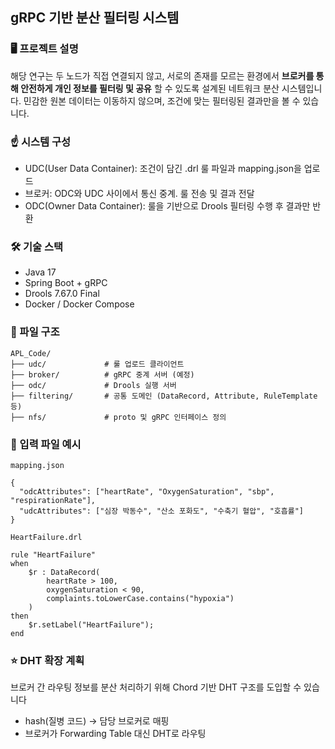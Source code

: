 ## gRPC 기반 분산 필터링 시스템

### 🖥️ 프로젝트 설명
해당 연구는 두 노드가 직접 연결되지 않고, 서로의 존재를 모르는 환경에서 **브로커를 통해 안전하게 개인 정보를 필터링 및 공유** 할 수 있도록 설계된 네트워크 분산 시스템입니다. 민감한 원본 데이터는 이동하지 않으며, 조건에 맞는 필터링된 결과만을 볼 수 있습니다.

### ☝️ 시스템 구성
- UDC(User Data Container): 조건이 담긴 .drl 룰 파일과 mapping.json을 업로드
- 브로커: ODC와 UDC 사이에서 통신 중계. 룰 전송 및 결과 전달
- ODC(Owner Data Container): 룰을 기반으로 Drools 필터링 수행 후 결과만 반환

### 🛠 기술 스택
- Java 17
- Spring Boot + gRPC
- Drools 7.67.0 Final
- Docker / Docker Compose

### 📁 파일 구조
```
APL_Code/
├── udc/             # 룰 업로드 클라이언트
├── broker/          # gRPC 중계 서버 (예정)
├── odc/             # Drools 실행 서버
├── filtering/       # 공통 도메인 (DataRecord, Attribute, RuleTemplate 등)
├── nfs/             # proto 및 gRPC 인터페이스 정의
```

### 💬 입력 파일 예시
`mapping.json`
```
{
  "odcAttributes": ["heartRate", "OxygenSaturation", "sbp", "respirationRate"],
  "udcAttributes": ["심장 박동수", "산소 포화도", "수축기 혈압", "호흡률"]
}
```

`HeartFailure.drl`
```
rule "HeartFailure"
when
    $r : DataRecord(
        heartRate > 100,
        oxygenSaturation < 90,
        complaints.toLowerCase.contains("hypoxia")
    )
then
    $r.setLabel("HeartFailure");
end
```

### ⭐️ DHT 확장 계획
브로커 간 라우팅 정보를 분산 처리하기 위해 Chord 기반 DHT 구조를 도입할 수 있습니다
- hash(질병 코드) → 담당 브로커로 매핑
- 브로커가 Forwarding Table 대신 DHT로 라우팅
